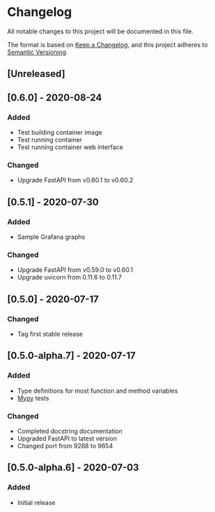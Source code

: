 # Changelog
All notable changes to this project will be documented in this file.

The format is based on [Keep a Changelog](https://keepachangelog.com/en/1.0.0/),
and this project adheres to [Semantic Versioning](https://semver.org/spec/v2.0.0.html).

## [Unreleased]

## [0.6.0] - 2020-08-24
### Added
- Test building container image
- Test running container
- Test running container web interface

### Changed
- Upgrade FastAPI from v0.60.1 to v0.60.2

## [0.5.1] - 2020-07-30
### Added
- Sample Grafana graphs

### Changed
- Upgrade FastAPI from v0.59.0 to v0.60.1
- Upgrade uvicorn from 0.11.6 to 0.11.7

## [0.5.0] - 2020-07-17
### Changed
- Tag first stable release

## [0.5.0-alpha.7] - 2020-07-17
### Added
- Type definitions for most function and method variables
- [Mypy](https://pypi.org/project/mypy/) tests

### Changed
- Completed docstring documentation
- Upgraded FastAPI to latest version
- Changed port from 9288 to 9654

## [0.5.0-alpha.6] - 2020-07-03
### Added
- Initial release
